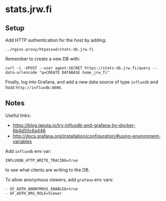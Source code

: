 # stats.jrw.fi

## Setup

Add HTTP authentication for the host by adding:

    ../nginx-proxy/htpasswd/stats-db.jrw.fi

Remember to create a new DB with:

    curl -i -XPOST --user agent:SECRET https://stats-db.jrw.fi/query --data-urlencode "q=CREATE DATABASE home_jrw_fi"

Finally, log into Grafana, and add a new data source of type `influxdb` and host `http://influxdb:8086`.

## Notes

Useful links:

* https://blog.laputa.io/try-influxdb-and-grafana-by-docker-6b4d50c6a446
* http://docs.grafana.org/installation/configuration/#using-environment-variables

Add `influxdb` env var:

    INFLUXDB_HTTP_WRITE_TRACING=true

to see what clients are writing to the DB.

To allow anonymous viewers, add `grafana` env vars:

    - GF_AUTH_ANONYMOUS_ENABLED=true
    - GF_AUTH_ORG_ROLE=Viewer

